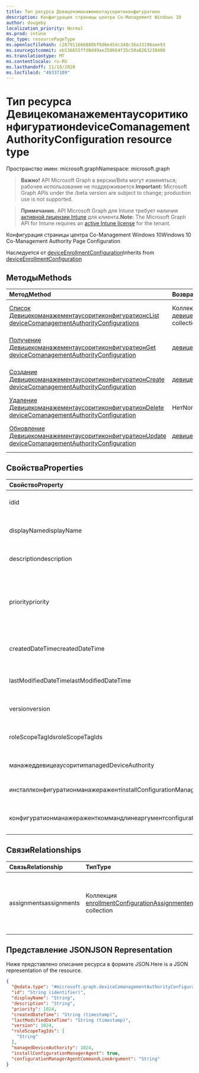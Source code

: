 ```yaml
---
title: Тип ресурса Девицекоманажементаусоритиконфигуратион
description: Конфигурация страницы центра Co-Management Windows 10
author: dougeby
localization_priority: Normal
ms.prod: intune
doc_type: resourcePageType
ms.openlocfilehash: c287911666880bf0d6e45dc348c36a33198aee93
ms.sourcegitcommit: eb536655ffd8d49ae258664f35c50a8263238400
ms.translationtype: MT
ms.contentlocale: ru-RU
ms.lasthandoff: 11/18/2020
ms.locfileid: "49337109"
---
```

# <a name="devicecomanagementauthorityconfiguration-resource-type"></a><span data-ttu-id="8c6d7-103">Тип ресурса Девицекоманажементаусоритиконфигуратион</span><span class="sxs-lookup"><span data-stu-id="8c6d7-103">deviceComanagementAuthorityConfiguration resource type</span></span>

<span data-ttu-id="8c6d7-104">Пространство имен: microsoft.graph</span><span class="sxs-lookup"><span data-stu-id="8c6d7-104">Namespace: microsoft.graph</span></span>

> <span data-ttu-id="8c6d7-105">**Важно!** API Microsoft Graph в версии/Beta могут изменяться; рабочее использование не поддерживается.</span><span class="sxs-lookup"><span data-stu-id="8c6d7-105">**Important:** Microsoft Graph APIs under the /beta version are subject to change; production use is not supported.</span></span>

> <span data-ttu-id="8c6d7-106">**Примечание.** API Microsoft Graph для Intune требует наличия [активной лицензии Intune](https://go.microsoft.com/fwlink/?linkid=839381) для клиента.</span><span class="sxs-lookup"><span data-stu-id="8c6d7-106">**Note:** The Microsoft Graph API for Intune requires an [active Intune license](https://go.microsoft.com/fwlink/?linkid=839381) for the tenant.</span></span>

<span data-ttu-id="8c6d7-107">Конфигурация страницы центра Co-Management Windows 10</span><span class="sxs-lookup"><span data-stu-id="8c6d7-107">Windows 10 Co-Management Authority Page Configuration</span></span>


<span data-ttu-id="8c6d7-108">Наследуется от [deviceEnrollmentConfiguration](../resources/intune-shared-deviceenrollmentconfiguration.md)</span><span class="sxs-lookup"><span data-stu-id="8c6d7-108">Inherits from [deviceEnrollmentConfiguration](../resources/intune-shared-deviceenrollmentconfiguration.md)</span></span>

## <a name="methods"></a><span data-ttu-id="8c6d7-109">Методы</span><span class="sxs-lookup"><span data-stu-id="8c6d7-109">Methods</span></span>
|<span data-ttu-id="8c6d7-110">Метод</span><span class="sxs-lookup"><span data-stu-id="8c6d7-110">Method</span></span>|<span data-ttu-id="8c6d7-111">Возвращаемый тип</span><span class="sxs-lookup"><span data-stu-id="8c6d7-111">Return Type</span></span>|<span data-ttu-id="8c6d7-112">Описание</span><span class="sxs-lookup"><span data-stu-id="8c6d7-112">Description</span></span>|
|:---|:---|:---|
|[<span data-ttu-id="8c6d7-113">Список Девицекоманажементаусоритиконфигуратионс</span><span class="sxs-lookup"><span data-stu-id="8c6d7-113">List deviceComanagementAuthorityConfigurations</span></span>](../api/intune-onboarding-devicecomanagementauthorityconfiguration-list.md)|<span data-ttu-id="8c6d7-114">Коллекция [девицекоманажементаусоритиконфигуратион](../resources/intune-onboarding-devicecomanagementauthorityconfiguration.md)</span><span class="sxs-lookup"><span data-stu-id="8c6d7-114">[deviceComanagementAuthorityConfiguration](../resources/intune-onboarding-devicecomanagementauthorityconfiguration.md) collection</span></span>|<span data-ttu-id="8c6d7-115">Список свойств и связей объектов [девицекоманажементаусоритиконфигуратион](../resources/intune-onboarding-devicecomanagementauthorityconfiguration.md) .</span><span class="sxs-lookup"><span data-stu-id="8c6d7-115">List properties and relationships of the [deviceComanagementAuthorityConfiguration](../resources/intune-onboarding-devicecomanagementauthorityconfiguration.md) objects.</span></span>|
|[<span data-ttu-id="8c6d7-116">Получение Девицекоманажементаусоритиконфигуратион</span><span class="sxs-lookup"><span data-stu-id="8c6d7-116">Get deviceComanagementAuthorityConfiguration</span></span>](../api/intune-onboarding-devicecomanagementauthorityconfiguration-get.md)|[<span data-ttu-id="8c6d7-117">девицекоманажементаусоритиконфигуратион</span><span class="sxs-lookup"><span data-stu-id="8c6d7-117">deviceComanagementAuthorityConfiguration</span></span>](../resources/intune-onboarding-devicecomanagementauthorityconfiguration.md)|<span data-ttu-id="8c6d7-118">Чтение свойств и связей объекта [девицекоманажементаусоритиконфигуратион](../resources/intune-onboarding-devicecomanagementauthorityconfiguration.md) .</span><span class="sxs-lookup"><span data-stu-id="8c6d7-118">Read properties and relationships of the [deviceComanagementAuthorityConfiguration](../resources/intune-onboarding-devicecomanagementauthorityconfiguration.md) object.</span></span>|
|[<span data-ttu-id="8c6d7-119">Создание Девицекоманажементаусоритиконфигуратион</span><span class="sxs-lookup"><span data-stu-id="8c6d7-119">Create deviceComanagementAuthorityConfiguration</span></span>](../api/intune-onboarding-devicecomanagementauthorityconfiguration-create.md)|[<span data-ttu-id="8c6d7-120">девицекоманажементаусоритиконфигуратион</span><span class="sxs-lookup"><span data-stu-id="8c6d7-120">deviceComanagementAuthorityConfiguration</span></span>](../resources/intune-onboarding-devicecomanagementauthorityconfiguration.md)|<span data-ttu-id="8c6d7-121">Создание нового объекта [девицекоманажементаусоритиконфигуратион](../resources/intune-onboarding-devicecomanagementauthorityconfiguration.md) .</span><span class="sxs-lookup"><span data-stu-id="8c6d7-121">Create a new [deviceComanagementAuthorityConfiguration](../resources/intune-onboarding-devicecomanagementauthorityconfiguration.md) object.</span></span>|
|[<span data-ttu-id="8c6d7-122">Удаление Девицекоманажементаусоритиконфигуратион</span><span class="sxs-lookup"><span data-stu-id="8c6d7-122">Delete deviceComanagementAuthorityConfiguration</span></span>](../api/intune-onboarding-devicecomanagementauthorityconfiguration-delete.md)|<span data-ttu-id="8c6d7-123">Нет</span><span class="sxs-lookup"><span data-stu-id="8c6d7-123">None</span></span>|<span data-ttu-id="8c6d7-124">Удаляет объект [девицекоманажементаусоритиконфигуратион](../resources/intune-onboarding-devicecomanagementauthorityconfiguration.md).</span><span class="sxs-lookup"><span data-stu-id="8c6d7-124">Deletes a [deviceComanagementAuthorityConfiguration](../resources/intune-onboarding-devicecomanagementauthorityconfiguration.md).</span></span>|
|[<span data-ttu-id="8c6d7-125">Обновление Девицекоманажементаусоритиконфигуратион</span><span class="sxs-lookup"><span data-stu-id="8c6d7-125">Update deviceComanagementAuthorityConfiguration</span></span>](../api/intune-onboarding-devicecomanagementauthorityconfiguration-update.md)|[<span data-ttu-id="8c6d7-126">девицекоманажементаусоритиконфигуратион</span><span class="sxs-lookup"><span data-stu-id="8c6d7-126">deviceComanagementAuthorityConfiguration</span></span>](../resources/intune-onboarding-devicecomanagementauthorityconfiguration.md)|<span data-ttu-id="8c6d7-127">Обновление свойств объекта [девицекоманажементаусоритиконфигуратион](../resources/intune-onboarding-devicecomanagementauthorityconfiguration.md) .</span><span class="sxs-lookup"><span data-stu-id="8c6d7-127">Update the properties of a [deviceComanagementAuthorityConfiguration](../resources/intune-onboarding-devicecomanagementauthorityconfiguration.md) object.</span></span>|

## <a name="properties"></a><span data-ttu-id="8c6d7-128">Свойства</span><span class="sxs-lookup"><span data-stu-id="8c6d7-128">Properties</span></span>
|<span data-ttu-id="8c6d7-129">Свойство</span><span class="sxs-lookup"><span data-stu-id="8c6d7-129">Property</span></span>|<span data-ttu-id="8c6d7-130">Тип</span><span class="sxs-lookup"><span data-stu-id="8c6d7-130">Type</span></span>|<span data-ttu-id="8c6d7-131">Описание</span><span class="sxs-lookup"><span data-stu-id="8c6d7-131">Description</span></span>|
|:---|:---|:---|
|<span data-ttu-id="8c6d7-132">id</span><span class="sxs-lookup"><span data-stu-id="8c6d7-132">id</span></span>|<span data-ttu-id="8c6d7-133">String</span><span class="sxs-lookup"><span data-stu-id="8c6d7-133">String</span></span>|<span data-ttu-id="8c6d7-134">Уникальный идентификатор для учетной записи, унаследованной от [deviceEnrollmentConfiguration](../resources/intune-shared-deviceenrollmentconfiguration.md)</span><span class="sxs-lookup"><span data-stu-id="8c6d7-134">Unique Identifier for the account Inherited from [deviceEnrollmentConfiguration](../resources/intune-shared-deviceenrollmentconfiguration.md)</span></span>|
|<span data-ttu-id="8c6d7-135">displayName</span><span class="sxs-lookup"><span data-stu-id="8c6d7-135">displayName</span></span>|<span data-ttu-id="8c6d7-136">String</span><span class="sxs-lookup"><span data-stu-id="8c6d7-136">String</span></span>|<span data-ttu-id="8c6d7-137">Отображаемое имя конфигурации регистрации устройств, унаследованной от [deviceEnrollmentConfiguration](../resources/intune-shared-deviceenrollmentconfiguration.md)</span><span class="sxs-lookup"><span data-stu-id="8c6d7-137">The display name of the device enrollment configuration Inherited from [deviceEnrollmentConfiguration](../resources/intune-shared-deviceenrollmentconfiguration.md)</span></span>|
|<span data-ttu-id="8c6d7-138">description</span><span class="sxs-lookup"><span data-stu-id="8c6d7-138">description</span></span>|<span data-ttu-id="8c6d7-139">String</span><span class="sxs-lookup"><span data-stu-id="8c6d7-139">String</span></span>|<span data-ttu-id="8c6d7-140">Описание конфигурации регистрации устройств, унаследованной от [deviceEnrollmentConfiguration](../resources/intune-shared-deviceenrollmentconfiguration.md)</span><span class="sxs-lookup"><span data-stu-id="8c6d7-140">The description of the device enrollment configuration Inherited from [deviceEnrollmentConfiguration](../resources/intune-shared-deviceenrollmentconfiguration.md)</span></span>|
|<span data-ttu-id="8c6d7-141">priority</span><span class="sxs-lookup"><span data-stu-id="8c6d7-141">priority</span></span>|<span data-ttu-id="8c6d7-142">Int32</span><span class="sxs-lookup"><span data-stu-id="8c6d7-142">Int32</span></span>|<span data-ttu-id="8c6d7-143">Priority используется, когда пользователь существует в нескольких группах, которым назначена Настройка регистрации.</span><span class="sxs-lookup"><span data-stu-id="8c6d7-143">Priority is used when a user exists in multiple groups that are assigned enrollment configuration.</span></span> <span data-ttu-id="8c6d7-144">Пользователи подчиняются только конфигурации с наименьшим значением приоритета.</span><span class="sxs-lookup"><span data-stu-id="8c6d7-144">Users are subject only to the configuration with the lowest priority value.</span></span> <span data-ttu-id="8c6d7-145">Наследуется от [deviceEnrollmentConfiguration](../resources/intune-shared-deviceenrollmentconfiguration.md)</span><span class="sxs-lookup"><span data-stu-id="8c6d7-145">Inherited from [deviceEnrollmentConfiguration](../resources/intune-shared-deviceenrollmentconfiguration.md)</span></span>|
|<span data-ttu-id="8c6d7-146">createdDateTime</span><span class="sxs-lookup"><span data-stu-id="8c6d7-146">createdDateTime</span></span>|<span data-ttu-id="8c6d7-147">DateTimeOffset</span><span class="sxs-lookup"><span data-stu-id="8c6d7-147">DateTimeOffset</span></span>|<span data-ttu-id="8c6d7-148">Созданная Дата и время в формате UTC для настройки регистрации устройств, унаследованной от [deviceEnrollmentConfiguration](../resources/intune-shared-deviceenrollmentconfiguration.md)</span><span class="sxs-lookup"><span data-stu-id="8c6d7-148">Created date time in UTC of the device enrollment configuration Inherited from [deviceEnrollmentConfiguration](../resources/intune-shared-deviceenrollmentconfiguration.md)</span></span>|
|<span data-ttu-id="8c6d7-149">lastModifiedDateTime</span><span class="sxs-lookup"><span data-stu-id="8c6d7-149">lastModifiedDateTime</span></span>|<span data-ttu-id="8c6d7-150">DateTimeOffset</span><span class="sxs-lookup"><span data-stu-id="8c6d7-150">DateTimeOffset</span></span>|<span data-ttu-id="8c6d7-151">Дата и время последнего изменения конфигурации регистрации устройств, унаследованной от [deviceEnrollmentConfiguration](../resources/intune-shared-deviceenrollmentconfiguration.md)</span><span class="sxs-lookup"><span data-stu-id="8c6d7-151">Last modified date time in UTC of the device enrollment configuration Inherited from [deviceEnrollmentConfiguration](../resources/intune-shared-deviceenrollmentconfiguration.md)</span></span>|
|<span data-ttu-id="8c6d7-152">version</span><span class="sxs-lookup"><span data-stu-id="8c6d7-152">version</span></span>|<span data-ttu-id="8c6d7-153">Int32</span><span class="sxs-lookup"><span data-stu-id="8c6d7-153">Int32</span></span>|<span data-ttu-id="8c6d7-154">Версия конфигурации регистрации устройств, унаследованная от [deviceEnrollmentConfiguration](../resources/intune-shared-deviceenrollmentconfiguration.md)</span><span class="sxs-lookup"><span data-stu-id="8c6d7-154">The version of the device enrollment configuration Inherited from [deviceEnrollmentConfiguration](../resources/intune-shared-deviceenrollmentconfiguration.md)</span></span>|
|<span data-ttu-id="8c6d7-155">roleScopeTagIds</span><span class="sxs-lookup"><span data-stu-id="8c6d7-155">roleScopeTagIds</span></span>|<span data-ttu-id="8c6d7-156">Коллекция строк</span><span class="sxs-lookup"><span data-stu-id="8c6d7-156">String collection</span></span>|<span data-ttu-id="8c6d7-157">Необязательные теги области применения роли для ограничений регистрации.</span><span class="sxs-lookup"><span data-stu-id="8c6d7-157">Optional role scope tags for the enrollment restrictions.</span></span> <span data-ttu-id="8c6d7-158">Наследуется от [deviceEnrollmentConfiguration](../resources/intune-shared-deviceenrollmentconfiguration.md)</span><span class="sxs-lookup"><span data-stu-id="8c6d7-158">Inherited from [deviceEnrollmentConfiguration](../resources/intune-shared-deviceenrollmentconfiguration.md)</span></span>|
|<span data-ttu-id="8c6d7-159">манажеддевицеаусорити</span><span class="sxs-lookup"><span data-stu-id="8c6d7-159">managedDeviceAuthority</span></span>|<span data-ttu-id="8c6d7-160">Int32</span><span class="sxs-lookup"><span data-stu-id="8c6d7-160">Int32</span></span>|<span data-ttu-id="8c6d7-161">Конфигурация центра управления Манажеддевицеаусорити</span><span class="sxs-lookup"><span data-stu-id="8c6d7-161">CoManagement Authority configuration ManagedDeviceAuthority</span></span>|
|<span data-ttu-id="8c6d7-162">инсталлконфигуратионманажеражент</span><span class="sxs-lookup"><span data-stu-id="8c6d7-162">installConfigurationManagerAgent</span></span>|<span data-ttu-id="8c6d7-163">Boolean</span><span class="sxs-lookup"><span data-stu-id="8c6d7-163">Boolean</span></span>|<span data-ttu-id="8c6d7-164">Конфигурация центра управления Инсталлконфигуратионманажеражент</span><span class="sxs-lookup"><span data-stu-id="8c6d7-164">CoManagement Authority configuration InstallConfigurationManagerAgent</span></span>|
|<span data-ttu-id="8c6d7-165">конфигуратионманажераженткоммандлинеаргумент</span><span class="sxs-lookup"><span data-stu-id="8c6d7-165">configurationManagerAgentCommandLineArgument</span></span>|<span data-ttu-id="8c6d7-166">String</span><span class="sxs-lookup"><span data-stu-id="8c6d7-166">String</span></span>|<span data-ttu-id="8c6d7-167">Конфигурация центра управления Конфигуратионманажераженткоммандлинеаргумент</span><span class="sxs-lookup"><span data-stu-id="8c6d7-167">CoManagement Authority configuration ConfigurationManagerAgentCommandLineArgument</span></span>|

## <a name="relationships"></a><span data-ttu-id="8c6d7-168">Связи</span><span class="sxs-lookup"><span data-stu-id="8c6d7-168">Relationships</span></span>
|<span data-ttu-id="8c6d7-169">Связь</span><span class="sxs-lookup"><span data-stu-id="8c6d7-169">Relationship</span></span>|<span data-ttu-id="8c6d7-170">Тип</span><span class="sxs-lookup"><span data-stu-id="8c6d7-170">Type</span></span>|<span data-ttu-id="8c6d7-171">Описание</span><span class="sxs-lookup"><span data-stu-id="8c6d7-171">Description</span></span>|
|:---|:---|:---|
|<span data-ttu-id="8c6d7-172">assignments</span><span class="sxs-lookup"><span data-stu-id="8c6d7-172">assignments</span></span>|<span data-ttu-id="8c6d7-173">Коллекция [enrollmentConfigurationAssignment](../resources/intune-onboarding-enrollmentconfigurationassignment.md)</span><span class="sxs-lookup"><span data-stu-id="8c6d7-173">[enrollmentConfigurationAssignment](../resources/intune-onboarding-enrollmentconfigurationassignment.md) collection</span></span>|<span data-ttu-id="8c6d7-174">Список назначений групп для профиля конфигурации устройства, унаследованного от [deviceEnrollmentConfiguration](../resources/intune-shared-deviceenrollmentconfiguration.md)</span><span class="sxs-lookup"><span data-stu-id="8c6d7-174">The list of group assignments for the device configuration profile Inherited from [deviceEnrollmentConfiguration](../resources/intune-shared-deviceenrollmentconfiguration.md)</span></span>|

## <a name="json-representation"></a><span data-ttu-id="8c6d7-175">Представление JSON</span><span class="sxs-lookup"><span data-stu-id="8c6d7-175">JSON Representation</span></span>
<span data-ttu-id="8c6d7-176">Ниже представлено описание ресурса в формате JSON.</span><span class="sxs-lookup"><span data-stu-id="8c6d7-176">Here is a JSON representation of the resource.</span></span>
<!-- {
  "blockType": "resource",
  "keyProperty": "id",
  "@odata.type": "microsoft.graph.deviceComanagementAuthorityConfiguration"
}
-->
``` json
{
  "@odata.type": "#microsoft.graph.deviceComanagementAuthorityConfiguration",
  "id": "String (identifier)",
  "displayName": "String",
  "description": "String",
  "priority": 1024,
  "createdDateTime": "String (timestamp)",
  "lastModifiedDateTime": "String (timestamp)",
  "version": 1024,
  "roleScopeTagIds": [
    "String"
  ],
  "managedDeviceAuthority": 1024,
  "installConfigurationManagerAgent": true,
  "configurationManagerAgentCommandLineArgument": "String"
}
```




